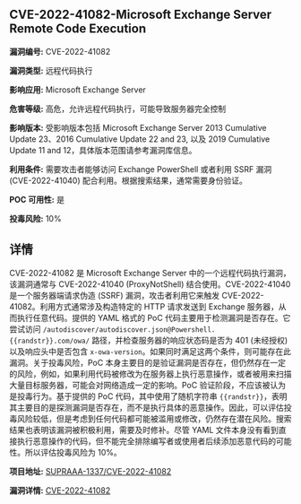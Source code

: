 ## CVE-2022-41082-Microsoft Exchange Server Remote Code Execution

**漏洞编号:** CVE-2022-41082

**漏洞类型:** 远程代码执行

**影响应用:** Microsoft Exchange Server

**危害等级:** 高危，允许远程代码执行，可能导致服务器完全控制

**影响版本:** 受影响版本包括 Microsoft Exchange Server 2013 Cumulative Update 23、2016 Cumulative Update 22 and 23, 以及 2019 Cumulative Update 11 and 12，具体版本范围请参考漏洞库信息。

**利用条件:** 需要攻击者能够访问 Exchange PowerShell 或者利用 SSRF 漏洞 (CVE-2022-41040) 配合利用。根据搜索结果，通常需要身份验证。

**POC 可用性:** 是

**投毒风险:** 10%

## 详情

CVE-2022-41082 是 Microsoft Exchange Server 中的一个远程代码执行漏洞，该漏洞通常与 CVE-2022-41040 (ProxyNotShell) 结合使用。CVE-2022-41040 是一个服务器端请求伪造 (SSRF) 漏洞，攻击者利用它来触发 CVE-2022-41082。利用方式通常涉及构造特定的 HTTP 请求发送到 Exchange 服务器，从而执行任意代码。提供的 YAML 格式的 PoC 代码主要用于检测漏洞是否存在。它尝试访问 `/autodiscover/autodiscover.json@Powershell.{{randstr}}.com/owa/` 路径，并检查服务器的响应状态码是否为 401 (未经授权)以及响应头中是否包含 `x-owa-version`。如果同时满足这两个条件，则可能存在此漏洞。关于投毒风险，PoC 本身主要目的是验证漏洞是否存在，但仍然存在一定的风险，例如，如果利用代码被修改为在服务器上执行恶意操作，或者被用来扫描大量目标服务器，可能会对网络造成一定的影响。PoC 验证阶段，不应该被认为是投毒行为。基于提供的 PoC 代码，其中使用了随机字符串 `{{randstr}}`，表明其主要目的是探测漏洞是否存在，而不是执行具体的恶意操作。因此，可以评估投毒风险较低，但是考虑到任何代码都可能被滥用或修改，仍然存在潜在风险。搜索结果也表明该漏洞被积极利用，需要及时修补。尽管 YAML 文件本身没有看到直接执行恶意操作的代码，但不能完全排除编写者或使用者后续添加恶意代码的可能性。所以评估投毒风险为 10%。

**项目地址:** [SUPRAAA-1337/CVE-2022-41082](https://github.com/SUPRAAA-1337/CVE-2022-41082)

**漏洞详情:** [CVE-2022-41082](https://nvd.nist.gov/vuln/detail/CVE-2022-41082)